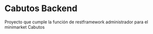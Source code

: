 # Cabutos Backend

Proyecto que cumple la función de restframework administrador para el minimarket Cabutos   